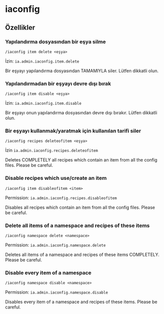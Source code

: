 # iaconfig

## Özellikler

### Yapılandırma dosyasından bir eşya silme

`/iaconfig item delete <eşya>`

İzin: `ia.admin.iaconfig.item.delete`

Bir eşyayı yapılandırma dosyasından TAMAMIYLA siler. Lütfen dikkatli olun.

### Yapılandırmadan bir eşyayı devre dışı bırak

`/iaconfig item disable <eşya>`

İzin: `ia.admin.iaconfig.item.disable`

Bir eşyayı onun yapılandırma dosyasından devre dışı bırakır. Lütfen dikkatli olun.

### Bir eşyayı kullanmak/yaratmak için kullanılan tarifi siler

`/iaconfig recipes deleteofitem <eşya>`

İzin `ia.admin.iaconfig.recipes.deleteofitem`

Deletes COMPLETELY all recipes which contain an item from all the config files. Please be careful.

### Disable recipes which use/create an item

`/iaconfig item disableofitem <item>`

Permission: `ia.admin.iaconfig.recipes.disableofitem`

Disables all recipes which contain an item from all the config files. Please be careful.

### Delete all items of a namespace and recipes of these items

`/iaconfig namespace delete <namespace>`

Permission: `ia.admin.iaconfig.namespace.delete`

Deletes all items of a namespace and recipes of these items COMPLETELY. Please be careful.

### Disable every item of a namespace

`/iaconfig namespace disable <namespace>`

Permission: `ia.admin.iaconfig.namespace.disable`

Disables every item of a namespace and recipes of these items. Please be careful.
